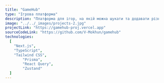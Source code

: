 ```yaml
---
title: "GameHub"
type: "Ігрова платформа"
description: "Платформа для ігор, на якій можна шукати та додавати різні ігри до своєї бібліотеки. Спілкуйтеся з іншими користувачами, переписуйтеся, імпортуйте ігри зі Steam, діліться відгуками про ігри та переглядайте рейтинги. Цей сайт було створено з використанням Next.js та TypeScript, Prisma як ORM та PostgreSQL як бази даних. Стан фронтенду керується за допомогою Zustand, а для отримання даних використовується React Query."
image: "../../_images/projects-2.jpg"
projectLink: "https://gamehub-proj.vercel.app"
sourceCodeLink: "https://github.com/V-Mokhun/gamehub"
technologies:
  [
    "Next.js",
    "TypeScript",
    "Tailwind CSS",
		"Prisma",
		"React Query",
		"Zustand"
  ]
---
```

